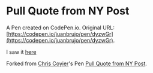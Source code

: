 # Pull Quote from NY Post

A Pen created on CodePen.io. Original URL: [https://codepen.io/juanbrujo/pen/dyzwGr](https://codepen.io/juanbrujo/pen/dyzwGr).

I saw it [here](http://nypost.com/2014/06/22/want-to-network-over-a-cup-of-coffee-its-going-to-cost-you/)

Forked from [Chris Coyier](/chriscoyier)'s Pen [Pull Quote from NY Post](/chriscoyier/pen/cKlrj/).